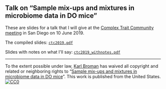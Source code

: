 ## Talk on &ldquo;Sample mix-ups and mixtures in microbiome data in DO mice&rdquo;

These are slides for a talk that I will give at the [Complex Trait
Community meeting](http://ratgenes.org/ctc2019) in San Diego on 10 June 2019.

The compiled slides:
[`ctc2019.pdf`](https://www.biostat.wisc.edu/~kbroman/presentations/ctc2019.pdf)

Slides with notes on what I'll say:
[`ctc2019_withnotes.pdf`](https://www.biostat.wisc.edu/~kbroman/presentations/ctc2019_withnotes.pdf)

---

To the extent possible under law,
[Karl Broman](https://github.com/kbroman) has waived all copyright and
related or neighboring rights to
&ldquo;[Sample mix-ups and mixtures in microbiome data in DO mice](https://github.com/kbroman/Talk_CTC2019)&rdquo;.
This work is published from the United States.
<br/>
[![CC0](http://i.creativecommons.org/p/zero/1.0/88x31.png)](http://creativecommons.org/publicdomain/zero/1.0/)
